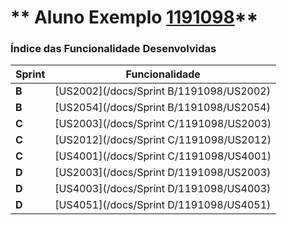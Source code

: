 ** Aluno Exemplo [1191098](./)** 
===============================


### Índice das Funcionalidade Desenvolvidas ###


| Sprint | Funcionalidade     |
|--------|--------------------|
| **B**  | [US2002](/docs/Sprint B/1191098/US2002) |
| **B**  | [US2054](/docs/Sprint B/1191098/US2054) |
| **C**  | [US2003](/docs/Sprint C/1191098/US2003) |
| **C**  | [US2012](/docs/Sprint C/1191098/US2012) |
| **C**  | [US4001](/docs/Sprint C/1191098/US4001) |
| **D**  | [US2003](/docs/Sprint D/1191098/US2003) |
| **D**  | [US4003](/docs/Sprint D/1191098/US4003) |
| **D**  | [US4051](/docs/Sprint D/1191098/US4051) |
